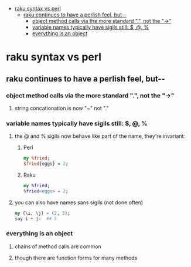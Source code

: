 - [raku syntax vs perl](#org3a2b284)
  - [raku continues to have a perlish feel, but--](#org4c56c21)
    - [object method calls via the more standard ".", not the "->"](#org7cf6709)
    - [variable names typically have sigils still: $, @, %](#org178794b)
    - [everything is an object](#org822d432)


<a id="org3a2b284"></a>

# raku syntax vs perl


<a id="org4c56c21"></a>

## raku continues to have a perlish feel, but--


<a id="org7cf6709"></a>

### object method calls via the more standard ".", not the "->"

1.  string concationation is now "~" not "."


<a id="org178794b"></a>

### variable names typically have sigils still: $, @, %

1.  the @ and % sigils now behave like part of the name, they're invariant:

    1.  Perl
    
        ```perl
        my %fried;
        $fried{eggs} = 2;
        ```
    
    2.  Raku
    
        ```raku
        my %fried;
        %fried<eggs> = 2;
        ```

2.  you can also have names sans sigils (not done often)

    ```raku
    my (\i, \j) = (2, 3);
    say i + j:  ## 5
    ```


<a id="org822d432"></a>

### everything is an object

1.  chains of method calls are common

2.  though there are function forms for many methods
